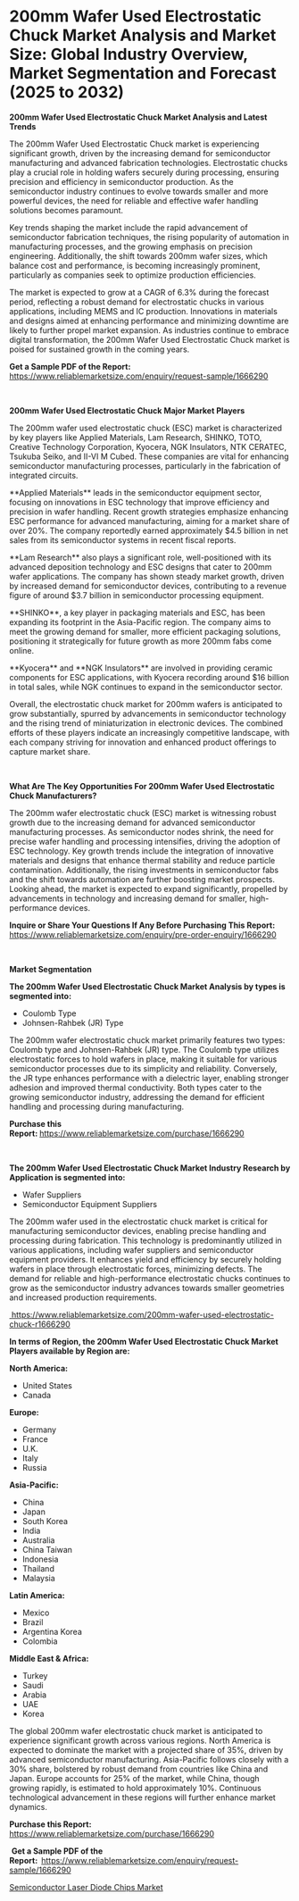 <p><h1>200mm Wafer Used Electrostatic Chuck Market Analysis and Market Size: Global Industry Overview, Market Segmentation and Forecast (2025 to 2032)</h1></p><p><strong>200mm Wafer Used Electrostatic Chuck Market Analysis and Latest Trends</strong></p>
<p><p>The 200mm Wafer Used Electrostatic Chuck market is experiencing significant growth, driven by the increasing demand for semiconductor manufacturing and advanced fabrication technologies. Electrostatic chucks play a crucial role in holding wafers securely during processing, ensuring precision and efficiency in semiconductor production. As the semiconductor industry continues to evolve towards smaller and more powerful devices, the need for reliable and effective wafer handling solutions becomes paramount.</p><p>Key trends shaping the market include the rapid advancement of semiconductor fabrication techniques, the rising popularity of automation in manufacturing processes, and the growing emphasis on precision engineering. Additionally, the shift towards 200mm wafer sizes, which balance cost and performance, is becoming increasingly prominent, particularly as companies seek to optimize production efficiencies.</p><p>The market is expected to grow at a CAGR of 6.3% during the forecast period, reflecting a robust demand for electrostatic chucks in various applications, including MEMS and IC production. Innovations in materials and designs aimed at enhancing performance and minimizing downtime are likely to further propel market expansion. As industries continue to embrace digital transformation, the 200mm Wafer Used Electrostatic Chuck market is poised for sustained growth in the coming years.</p></p>
<p><strong>Get a Sample PDF of the Report:&nbsp;</strong> <a href="https://www.reliablemarketsize.com/enquiry/request-sample/1666290?utm_campaign=1836&utm_medium=2&utm_source=Github&utm_content=ia&utm_term=06042025&utm_id=200mm-wafer-used-electrostatic-chuck">https://www.reliablemarketsize.com/enquiry/request-sample/1666290</a></p>
<p>&nbsp;</p>
<p><strong>200mm Wafer Used Electrostatic Chuck Major Market Players</strong></p>
<p><p>The 200mm wafer used electrostatic chuck (ESC) market is characterized by key players like Applied Materials, Lam Research, SHINKO, TOTO, Creative Technology Corporation, Kyocera, NGK Insulators, NTK CERATEC, Tsukuba Seiko, and II-VI M Cubed. These companies are vital for enhancing semiconductor manufacturing processes, particularly in the fabrication of integrated circuits.</p><p>**Applied Materials** leads in the semiconductor equipment sector, focusing on innovations in ESC technology that improve efficiency and precision in wafer handling. Recent growth strategies emphasize enhancing ESC performance for advanced manufacturing, aiming for a market share of over 20%. The company reportedly earned approximately $4.5 billion in net sales from its semiconductor systems in recent fiscal reports.</p><p>**Lam Research** also plays a significant role, well-positioned with its advanced deposition technology and ESC designs that cater to 200mm wafer applications. The company has shown steady market growth, driven by increased demand for semiconductor devices, contributing to a revenue figure of around $3.7 billion in semiconductor processing equipment.</p><p>**SHINKO**, a key player in packaging materials and ESC, has been expanding its footprint in the Asia-Pacific region. The company aims to meet the growing demand for smaller, more efficient packaging solutions, positioning it strategically for future growth as more 200mm fabs come online.</p><p>**Kyocera** and **NGK Insulators** are involved in providing ceramic components for ESC applications, with Kyocera recording around $16 billion in total sales, while NGK continues to expand in the semiconductor sector.</p><p>Overall, the electrostatic chuck market for 200mm wafers is anticipated to grow substantially, spurred by advancements in semiconductor technology and the rising trend of miniaturization in electronic devices. The combined efforts of these players indicate an increasingly competitive landscape, with each company striving for innovation and enhanced product offerings to capture market share.</p></p>
<p>&nbsp;</p>
<p><strong>What Are The Key Opportunities For 200mm Wafer Used Electrostatic Chuck Manufacturers?</strong></p>
<p><p>The 200mm wafer electrostatic chuck (ESC) market is witnessing robust growth due to the increasing demand for advanced semiconductor manufacturing processes. As semiconductor nodes shrink, the need for precise wafer handling and processing intensifies, driving the adoption of ESC technology. Key growth trends include the integration of innovative materials and designs that enhance thermal stability and reduce particle contamination. Additionally, the rising investments in semiconductor fabs and the shift towards automation are further boosting market prospects. Looking ahead, the market is expected to expand significantly, propelled by advancements in technology and increasing demand for smaller, high-performance devices.</p></p>
<p><strong>Inquire or Share Your Questions If Any Before Purchasing This Report:</strong> <a href="https://www.reliablemarketsize.com/enquiry/pre-order-enquiry/1666290?utm_campaign=1836&utm_medium=2&utm_source=Github&utm_content=ia&utm_term=06042025&utm_id=200mm-wafer-used-electrostatic-chuck">https://www.reliablemarketsize.com/enquiry/pre-order-enquiry/1666290</a></p>
<p>&nbsp;</p>
<p><strong>Market Segmentation</strong></p>
<p><strong>The 200mm Wafer Used Electrostatic Chuck Market Analysis by types is segmented into:</strong></p>
<p><ul><li>Coulomb Type</li><li>Johnsen-Rahbek (JR) Type</li></ul></p>
<p><p>The 200mm wafer electrostatic chuck market primarily features two types: Coulomb type and Johnsen-Rahbek (JR) type. The Coulomb type utilizes electrostatic forces to hold wafers in place, making it suitable for various semiconductor processes due to its simplicity and reliability. Conversely, the JR type enhances performance with a dielectric layer, enabling stronger adhesion and improved thermal conductivity. Both types cater to the growing semiconductor industry, addressing the demand for efficient handling and processing during manufacturing.</p></p>
<p><strong>Purchase this Report:&nbsp;</strong><a href="https://www.reliablemarketsize.com/purchase/1666290?utm_campaign=1836&utm_medium=2&utm_source=Github&utm_content=ia&utm_term=06042025&utm_id=200mm-wafer-used-electrostatic-chuck">https://www.reliablemarketsize.com/purchase/1666290</a></p>
<p>&nbsp;</p>
<p><strong>The 200mm Wafer Used Electrostatic Chuck Market Industry Research by Application is segmented into:</strong></p>
<p><ul><li>Wafer Suppliers</li><li>Semiconductor Equipment Suppliers</li></ul></p>
<p><p>The 200mm wafer used in the electrostatic chuck market is critical for manufacturing semiconductor devices, enabling precise handling and processing during fabrication. This technology is predominantly utilized in various applications, including wafer suppliers and semiconductor equipment providers. It enhances yield and efficiency by securely holding wafers in place through electrostatic forces, minimizing defects. The demand for reliable and high-performance electrostatic chucks continues to grow as the semiconductor industry advances towards smaller geometries and increased production requirements.</p></p>
<p><a href="https://www.reliablemarketsize.com/200mm-wafer-used-electrostatic-chuck-r1666290?utm_campaign=1836&utm_medium=2&utm_source=Github&utm_content=ia&utm_term=06042025&utm_id=200mm-wafer-used-electrostatic-chuck">&nbsp;https://www.reliablemarketsize.com/200mm-wafer-used-electrostatic-chuck-r1666290</a></p>
<p><strong>In terms of Region, the 200mm Wafer Used Electrostatic Chuck Market Players available by Region are:</strong></p>
<p>
    <p> <strong> North America: </strong>
        <ul>
            <li>United States</li>
            <li>Canada</li>
        </ul>
        </p> 
    <p> <strong> Europe: </strong>
        <ul>
            <li>Germany</li>
            <li>France</li>
            <li>U.K.</li>
            <li>Italy</li>
            <li>Russia</li>
        </ul>
        </p> 
    <p> <strong> Asia-Pacific: </strong>
        <ul>
            <li>China</li>
            <li>Japan</li>
            <li>South Korea</li>
            <li>India</li>
            <li>Australia</li>
            <li>China Taiwan</li>
            <li>Indonesia</li>
            <li>Thailand</li>
            <li>Malaysia</li>
        </ul>
        </p> 
    <p> <strong> Latin America: </strong>
        <ul>
            <li>Mexico</li>
            <li>Brazil</li>
            <li>Argentina Korea</li>
            <li>Colombia</li>
        </ul>
        </p> 
    <p> <strong> Middle East & Africa: </strong>
        <ul>
            <li>Turkey</li>
            <li>Saudi</li>
            <li>Arabia</li>
            <li>UAE</li>
            <li>Korea</li>
        </ul>
    </p>
    </p>
<p><p>The global 200mm wafer electrostatic chuck market is anticipated to experience significant growth across various regions. North America is expected to dominate the market with a projected share of 35%, driven by advanced semiconductor manufacturing. Asia-Pacific follows closely with a 30% share, bolstered by robust demand from countries like China and Japan. Europe accounts for 25% of the market, while China, though growing rapidly, is estimated to hold approximately 10%. Continuous technological advancement in these regions will further enhance market dynamics.</p></p>
<p><strong>Purchase this Report: </strong><a href="https://www.reliablemarketsize.com/purchase/1666290?utm_campaign=1836&utm_medium=2&utm_source=Github&utm_content=ia&utm_term=06042025&utm_id=200mm-wafer-used-electrostatic-chuck">https://www.reliablemarketsize.com/purchase/1666290</a></p>
<p>&nbsp;<strong>Get a Sample PDF of the Report:&nbsp;&nbsp;</strong><a href="https://www.reliablemarketsize.com/enquiry/request-sample/1666290?utm_campaign=1836&utm_medium=2&utm_source=Github&utm_content=ia&utm_term=06042025&utm_id=200mm-wafer-used-electrostatic-chuck">https://www.reliablemarketsize.com/enquiry/request-sample/1666290</a></p>
<p><strong></strong></p>
<p><p><a href="https://github.com/mabutironaldo/Market-Research-Report-List-7/blob/main/semiconductor-laser-diode-chips-market.md?utm_campaign=1836&utm_medium=2&utm_source=Github&utm_content=ia&utm_term=06042025&utm_id=200mm-wafer-used-electrostatic-chuck">Semiconductor Laser Diode Chips Market</a></p></p>